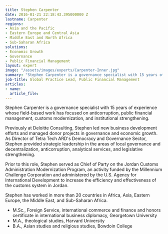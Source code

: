 ```yaml
---
title: Stephen Carpenter
date: 2016-01-21 22:18:43.395000000 Z
lastname: Carpenter
regions:
- Asia and the Pacific
- Eastern Europe and Central Asia
- Middle East and North Africa
- Sub-Saharan Africa
solutions:
- Economic Growth
- Governance
- Public Financial Management
layout: expert
image: "/assets/images/experts/Carpenter-Inner.jpg"
summary: "Stephen Carpenter is a governance specialist with 15 years of experience whose field-based work has focused on anticorruption, public financial management, customs modernization, and institutional strengthening. "
job-title: Global Practice Lead, Public Financial Management
articles:
- name:
  article_file:
---
```

Stephen Carpenter is a governance specialist with 15 years of experience whose field-based work has focused on anticorruption, public financial management, customs modernization, and institutional strengthening.

Previously at Deloitte Consulting, Stephen led new business development efforts and managed donor projects in governance and economic growth. As Director of Tetra Tech ARD's Democracy and Governance Sector, Stephen provided strategic leadership in the areas of local governance and decentralization, anticorruption, analytical services, and legislative strengthening.

Prior to this role, Stephen served as Chief of Party on the Jordan Customs Administration Modernization Program, an activity funded by the Millennium Challenge Corporation and administered by the U.S. Agency for International Development to increase the efficiency and effectiveness of the customs system in Jordan.

Stephen has worked in more than 20 countries in Africa, Asia, Eastern Europe, the Middle East, and Sub-Saharan Africa.

* M.Sc., Foreign Service, international commerce and finance and honors certificate in international business diplomacy, Georgetown University
* M.A., theological studies, Harvard University
* B.A., Asian studies and religious studies, Bowdoin College
